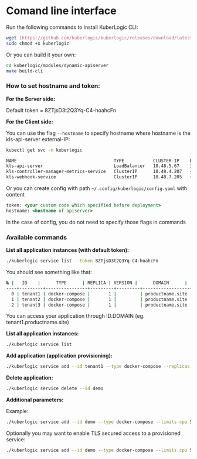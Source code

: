 # Comand line interface

Run the following commands to install KuberLogic CLI:

```bash
wget [https://github.com/kuberlogic/kuberlogic/releases/download/latest/kuberlogic](https://github.com/kuberlogic/kuberlogic/releases/download/latest/kuberlogic)
sudo chmod +x kuberlogic
```

Or you can build it your own:

```bash
cd kuberlogic/modules/dynamic-apiserver
make build-cli
```

### How to set hostname and token:

**For the Server side:**

Default token = 8ZTjsD3t2Q3Yq-C4-hoahcFn

**For the Client side:**

You can use the flag `--hostname` to specify hostname where hostname is the kls-api-server external-IP:

```bash
kubectl get svc -n kuberlogic
```

```bash
NAME                                     TYPE           CLUSTER-IP    EXTERNAL-IP    PORT(S)        AGE
kls-api-server                           LoadBalancer   10.48.5.67    34.133.5.167   80:30007/TCP   3m44s
kls-controller-manager-metrics-service   ClusterIP      10.48.4.207   <none>         8443/TCP       3m44s
kls-webhook-service                      ClusterIP      10.48.7.205   <none>         443/TCP        3m43s
```

Or you can create config with path `~/.config/kuberlogic/config.yaml` with content

```jsx
token: <your custom code which specified before deployment>
hostname: <hostname of apiserver>
```

In the case of config, you do not need to specify those flags in commands

### Available commands

**List all application instances (with default token):**

```bash
./kuberlogic service list --token 8ZTjsD3t2Q3Yq-C4-hoahcFn
```

You should see something like that:

```bash
№ |   ID    |      TYPE      | REPLICA | VERSION |      DOMAIN      |      STATUS
----+---------+----------------+---------+---------+------------------+--------------------
  0 | tenant1 | docker-compose |       1 |         | productname.site | ReadyConditionMet
  1 | tenant2 | docker-compose |       1 |         | productname.site | ReadyConditionMet
  2 | tenant3 | docker-compose |       1 |         | productname.site | ReadyConditionMet
```

You can access your application through ID.DOMAIN (eg. tenant1.productname.site)

**List all application instances:**

```bash
./kuberlogic service list
```

**Add application (application provisioning):**

```bash
./kuberlogic service add --id tenant1 --type docker-compose --replicas 1 --domain productname.site
```

**Delete application:**

```bash
./kuberlogic service delete --id demo
```

**Additional parameters:**

Example:

```bash
./kuberlogic service add --id demo --type docker-compose --limits.cpu 50 --host [example.com](http://example.com/) --replicas 1
```

Optionally you may want to enable TLS secured access to a provisioned service:

```bash
./kuberlogic service add --id demo --type docker-compose --limits.cpu 50 --host [example.com](http://example.com/) --replicas 1 --tls_enabled
```
